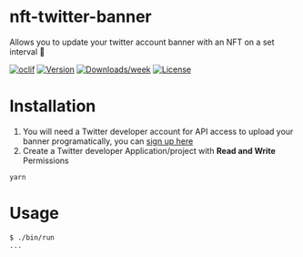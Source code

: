 nft-twitter-banner
==================

Allows you to update your twitter account banner with an NFT on a set interval :tada:

[![oclif](https://img.shields.io/badge/cli-oclif-brightgreen.svg)](https://oclif.io)
[![Version](https://img.shields.io/npm/v/nft-twitter-banner.svg)](https://npmjs.org/package/nft-twitter-banner)
[![Downloads/week](https://img.shields.io/npm/dw/nft-twitter-banner.svg)](https://npmjs.org/package/nft-twitter-banner)
[![License](https://img.shields.io/npm/l/nft-twitter-banner.svg)](https://github.com/jclancy93/nft-twitter-banner/blob/master/package.json)

# Installation

1. You will need a Twitter developer account for API access to upload your banner programatically, you can [sign up here](https://developer.twitter.com/) 
2. Create a Twitter developer Application/project with **Read and Write** Permissions

```
yarn
```

# Usage
<!-- usage -->
```sh-session
$ ./bin/run
...
```

<!-- commandsstop -->
